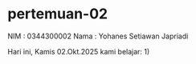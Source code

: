# pertemuan-02
NIM : 0344300002
Nama : Yohanes Setiawan Japriadi

Hari ini, Kamis 02.Okt.2025 kami belajar:
1) 